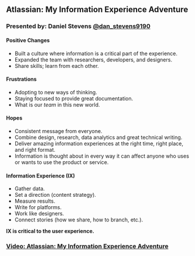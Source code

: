
## Atlassian: My Information Experience Adventure

### Presented by: Daniel Stevens [@dan_stevens9190](https://twitter.com/dan_stevens9190)


#### Positive Changes
* Built a culture where information is a critical part of the experience.
* Expanded the team with researchers, developers, and designers.
* Share skills; learn from each other.


#### Frustrations
* Adopting to new ways of thinking.
* Staying focused to provide great documentation.
* What is our *team* in this new world.


#### Hopes
* Consistent message from everyone.
* Combine design, research, data analytics and great technical writing.
* Deliver amazing information experiences at the right time, right place, and right format.
* Information is thought about in every way it can affect anyone who uses or wants to use the product or service.


#### Information Experience (IX)
* Gather data.
* Set a direction (content strategy).
* Measure results.
* Write for platforms.
* Work like designers.
* Connect stories (how we share, how to branch, etc.).

**IX is critical to the user experience.**


### [Video: Atlassian: My Information Experience Adventure](https://youtu.be/kMSGYbWXxgE)
